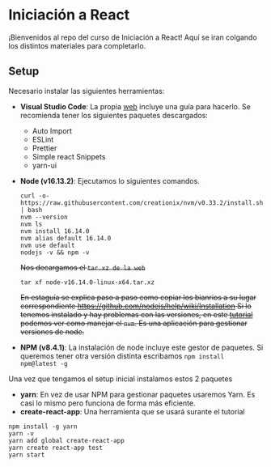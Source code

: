
# Iniciación a React

¡Bienvenidos al repo del curso de Iniciación a React! Aquí se iran colgando los distintos materiales para completarlo.

## Setup

Necesario instalar las siguientes herramientas:

- **Visual Studio Code**: La propia [web](https://code.visualstudio.com/) incluye una guía para hacerlo. Se recomienda tener los siguientes paquetes descargados:

  - Auto Import
  - ESLint
  - Prettier
  - Simple react Snippets
  - yarn-ui

- **Node (v16.13.2)**: Ejecutamos lo siguientes comandos.

  ```
  curl -o- https://raw.githubusercontent.com/creationix/nvm/v0.33.2/install.sh | bash
  nvm --version
  nvm ls
  nvm install 16.14.0
  nvm alias default 16.14.0
  nvm use default
  nodejs -v && npm -v
  ``` 

  <del>Nos decargamos el `tar.xz de la web`</del>

  ```
  tar xf node-v16.14.0-linux-x64.tar.xz
  ```

  <del>En estaguía se explica paso a paso como copiar los bianrios a su lugar correspondiente https://github.com/nodejs/help/wiki/Installation
  Si lo tenemos instalado y hay problemas con las versiones, en este [tutorial](https://medium.com/@martinmuelas/usando-node-js-con-nvm-516062f4dcdb) podemos ver como manejar el `nvm`. Es una aplicación para gestionar versiones de node.</del>

- **NPM (v8.4.1)**: La instalación de node incluye este gestor de paquetes. Si queremos tener otra versión distinta escribamos `npm install npm@latest -g`

Una vez que tengamos el setup inicial instalamos estos 2 paquetes

- **yarn**: En vez de usar NPM para gestionar paquetes usaremos Yarn. Es casi lo mismo pero funciona de forma más eficiente.
- **create-react-app**: Una herramienta que se usará surante el tutorial

```
npm install -g yarn
yarn -v
yarn add global create-react-app
yarn create react-app test
yarn start
```

